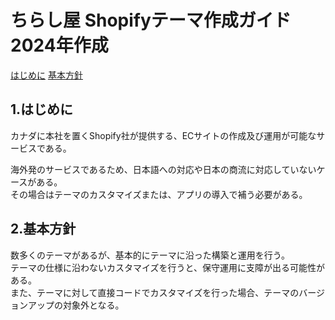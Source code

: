 # ちらし屋 Shopifyテーマ作成ガイド 2024年作成

[はじめに](#はじめに)
[基本方針](#基本方針)

## 1.はじめに

カナダに本社を置くShopify社が提供する、ECサイトの作成及び運用が可能なサービスである。

海外発のサービスであるため、日本語への対応や日本の商流に対応していないケースがある。  
その場合はテーマのカスタマイズまたは、アプリの導入で補う必要がある。

## 2.基本方針

数多くのテーマがあるが、基本的にテーマに沿った構築と運用を行う。  
テーマの仕様に沿わないカスタマイズを行うと、保守運用に支障が出る可能性がある。  
また、テーマに対して直接コードでカスタマイズを行った場合、テーマのバージョンアップの対象外となる。
